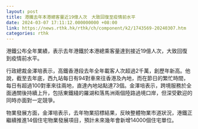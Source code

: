 ```yaml
---
layout: post
title: 港鐵去年本港總客量近19億人次　大致回復至疫情前水平
date: 2024-03-07 17:11:12.000000000 +08:00
link: https://news.rthk.hk/rthk/ch/component/k2/1743569-20240307.htm
categories: rthk
---
```


港鐵公布全年業績，表示去年港鐵於本港總乘客量達到接近19億人次，大致回復到疫情前水平。

行政總裁金澤培表示，高鐵香港段去年全年載客人次超過2千萬，創歷年新高。他說，截至去年底，西九站每日有94對車來往香港及內地，而在節日的繁忙時間，每日有超過100對車來往兩地，直達內地站點達73個。金澤培表示，跨境服務於全面通關後持續上升，包括東鐵綫的羅湖和落馬洲兩個陸路過境口岸，但深受歡迎的同時亦面對一定競爭。

物業發展方面，金澤培表示，去年物業招標結果，反映整體物業巿道狀況，港鐵正繼續推進14個住宅物業發展項目，預計未來幾年會新增14000個住宅單位。
